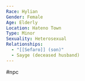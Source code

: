 ```yaml
---
Race: Hylian
Gender: Female
Age: Elderly
Location: Hateno Town
Type: Minor
Sexuality: Heterosexual
Relationships:
  - "[[Sefaro]] (son)"
  - Sayge (deceased husband)
---
```

#npc 

